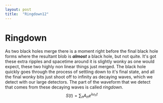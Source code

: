 ```yaml
---
layout: post
title:  "Ringdown12"
---
```

 
# Ringdown
As two black holes merge there is a moment right before the final black hole forms where the resultant blob is ___almost___ a black hole, but not quite. It's got these extra ripples and spacetime around it is slightly wonky as one would expect, these two highly non linear things just merged. The black hole quickly goes through the process of settling down to it's final state, and all the final wonky bits just shoot off to infinity as decaying waves, which we detect with our large detectors.
The part of the waveform that we detect that comes from these decaying waves is called *ringdown*.
$$ S(t) = \sum_{n} A_n e^{i \omega_{n} t} $$  
